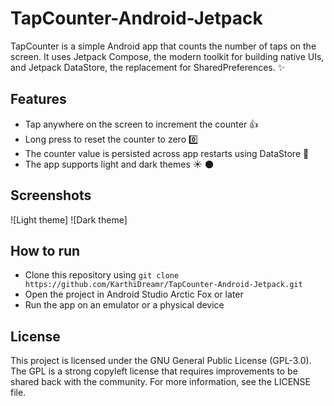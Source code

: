 # TapCounter-Android-Jetpack

TapCounter is a simple Android app that counts the number of taps on the screen. It uses Jetpack Compose, the modern toolkit for building native UIs, and Jetpack DataStore, the replacement for SharedPreferences. :sparkles:

## Features

- Tap anywhere on the screen to increment the counter :+1:
- Long press to reset the counter to zero :zero:
- The counter value is persisted across app restarts using DataStore :floppy_disk:
- The app supports light and dark themes :sunny: :new_moon:

## Screenshots

![Light theme]
![Dark theme]

## How to run

- Clone this repository using `git clone https://github.com/KarthiDreamr/TapCounter-Android-Jetpack.git`
- Open the project in Android Studio Arctic Fox or later
- Run the app on an emulator or a physical device

## License

This project is licensed under the GNU General Public License (GPL-3.0). The GPL is a strong copyleft license that requires improvements to be shared back with the community. For more information, see the LICENSE file.
